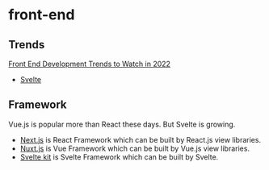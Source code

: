 # front-end

## Trends

[Front End Development Trends to Watch in 2022](https://www.freecodecamp.org/news/front-end-development-trends/)

- [Svelte](https://github.com/sveltejs/svelte)

## Framework

Vue.js is popular more than React these days. But Svelte is growing.

- [Next.js](https://nextjs.org/) is React Framework which can be built by React.js view libraries.
- [Nuxt.js](https://nuxtjs.org/) is Vue Framework which can be built by Vue.js view libraries.
- [Svelte kit](https://kit.svelte.dev/) is Svelte Framework which can be built by Svelte.
